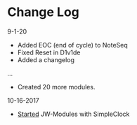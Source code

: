 # Change Log

9-1-20
  * Added EOC (end of cycle) to NoteSeq
  * Fixed Reset in D1v1de
  * Added a changelog

...
  * Created 20 more modules.

10-16-2017
  * [Started](https://github.com/jeremywen/JW-Modules/commit/b4037bc606ea106d8f1e8d495a2a9440cd8d921e)   JW-Modules with SimpleClock

  